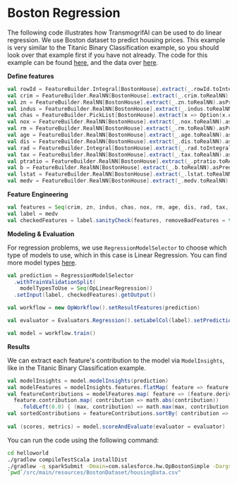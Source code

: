 # Boston Regression

The following code illustrates how TransmogrifAI can be used to do linear regression. We use Boston dataset to predict housing prices. This example is very similar to the Titanic Binary Classification example, so you should look over that example first if you have not already.
The code for this example can be found [here](https://github.com/salesforce/TransmogrifAI/tree/master/helloworld/src/main/scala/com/salesforce/hw/boston), and the data over [here](https://github.com/salesforce/op/tree/master/helloworld/src/main/resources/BostonDataset).

**Define features**
```scala
val rowId = FeatureBuilder.Integral[BostonHouse].extract(_.rowId.toIntegral).asPredictor
val crim = FeatureBuilder.RealNN[BostonHouse].extract(_.crim.toRealNN).asPredictor
val zn = FeatureBuilder.RealNN[BostonHouse].extract(_.zn.toRealNN).asPredictor
val indus = FeatureBuilder.RealNN[BostonHouse].extract(_.indus.toRealNN).asPredictor
val chas = FeatureBuilder.PickList[BostonHouse].extract(x => Option(x.chas).toPickList).asPredictor
val nox = FeatureBuilder.RealNN[BostonHouse].extract(_.nox.toRealNN).asPredictor
val rm = FeatureBuilder.RealNN[BostonHouse].extract(_.rm.toRealNN).asPredictor
val age = FeatureBuilder.RealNN[BostonHouse].extract(_.age.toRealNN).asPredictor
val dis = FeatureBuilder.RealNN[BostonHouse].extract(_.dis.toRealNN).asPredictor
val rad = FeatureBuilder.Integral[BostonHouse].extract(_.rad.toIntegral).asPredictor
val tax = FeatureBuilder.RealNN[BostonHouse].extract(_.tax.toRealNN).asPredictor
val ptratio = FeatureBuilder.RealNN[BostonHouse].extract(_.ptratio.toRealNN).asPredictor
val b = FeatureBuilder.RealNN[BostonHouse].extract(_.b.toRealNN).asPredictor
val lstat = FeatureBuilder.RealNN[BostonHouse].extract(_.lstat.toRealNN).asPredictor
val medv = FeatureBuilder.RealNN[BostonHouse].extract(_.medv.toRealNN).asResponse

```
**Feature Engineering**

```scala
val features = Seq(crim, zn, indus, chas, nox, rm, age, dis, rad, tax, ptratio, b, lstat).transmogrify()
val label = medv
val checkedFeatures = label.sanityCheck(features, removeBadFeatures = true)
```

**Modeling & Evaluation**

For regression problems, we use ```RegressionModelSelector``` to choose which type of models to use, which in this case is Linear Regression. You can find more model types [here](../developer-guide#modelselector).

```scala
val prediction = RegressionModelSelector
  .withTrainValidationSplit(
    modelTypesToUse = Seq(OpLinearRegression))
  .setInput(label, checkedFeatures).getOutput()

val workflow = new OpWorkflow().setResultFeatures(prediction)

val evaluator = Evaluators.Regression().setLabelCol(label).setPredictionCol(prediction)

val model = workflow.train()
```

**Results**

We can extract each feature's contribution to the model via ```ModelInsights```, like in the Titanic Binary Classification example.

```scala
val modelInsights = model.modelInsights(prediction)
val modelFeatures = modelInsights.features.flatMap( feature => feature.derivedFeatures)
val featureContributions = modelFeatures.map( feature => (feature.derivedFeatureName,
  feature.contribution.map( contribution => math.abs(contribution))
    .foldLeft(0.0) { (max, contribution) => math.max(max, contribution)}))
val sortedContributions = featureContributions.sortBy( contribution => -contribution._2)
    
val (scores, metrics) = model.scoreAndEvaluate(evaluator = evaluator)
```

You can run the code using the following command:

```bash
cd helloworld
./gradlew compileTestScala installDist
./gradlew -q sparkSubmit -Dmain=com.salesforce.hw.OpBostonSimple -Dargs="\
`pwd`/src/main/resources/BostonDataset/housingData.csv"
```
